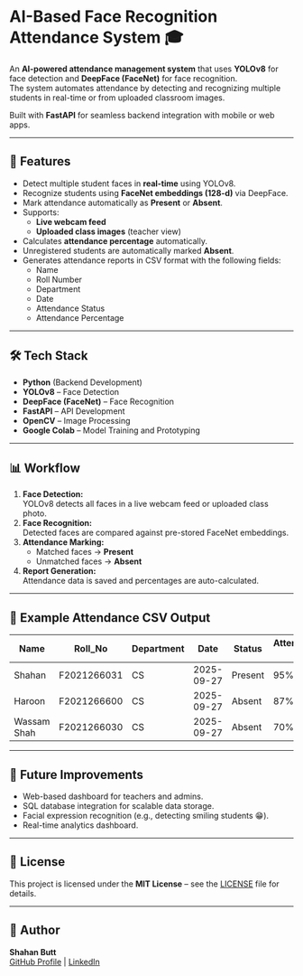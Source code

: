 # AI-Based Face Recognition Attendance System 🎓

An **AI-powered attendance management system** that uses **YOLOv8** for face detection and **DeepFace (FaceNet)** for face recognition.  
The system automates attendance by detecting and recognizing multiple students in real-time or from uploaded classroom images.  

Built with **FastAPI** for seamless backend integration with mobile or web apps.

---

## 🚀 Features
- Detect multiple student faces in **real-time** using YOLOv8.
- Recognize students using **FaceNet embeddings (128-d)** via DeepFace.
- Mark attendance automatically as **Present** or **Absent**.
- Supports:
  - **Live webcam feed**
  - **Uploaded class images** (teacher view)
- Calculates **attendance percentage** automatically.
- Unregistered students are automatically marked **Absent**.
- Generates attendance reports in CSV format with the following fields:
  - Name
  - Roll Number
  - Department
  - Date
  - Attendance Status
  - Attendance Percentage

---

## 🛠 Tech Stack
- **Python** (Backend Development)
- **YOLOv8** – Face Detection
- **DeepFace (FaceNet)** – Face Recognition
- **FastAPI** – API Development
- **OpenCV** – Image Processing
- **Google Colab** – Model Training and Prototyping

---

## 📊 Workflow
1. **Face Detection:**  
   YOLOv8 detects all faces in a live webcam feed or uploaded class photo.
2. **Face Recognition:**  
   Detected faces are compared against pre-stored FaceNet embeddings.
3. **Attendance Marking:**  
   - Matched faces → **Present**
   - Unmatched faces → **Absent**
4. **Report Generation:**  
   Attendance data is saved and percentages are auto-calculated.

---

## 📝 Example Attendance CSV Output
| Name           | Roll_No     | Department | Date       | Status   | Attendance % |
|----------------|------------|------------|------------|----------|--------------|
| Shahan         | F2021266031| CS         | 2025-09-27 | Present  | 95%          |
| Haroon         | F2021266600| CS         | 2025-09-27 | Absent   | 87%          |
| Wassam Shah    | F2021266030| CS         | 2025-09-27 | Absent   | 70%          |

---

## 📌 Future Improvements
- Web-based dashboard for teachers and admins.
- SQL database integration for scalable data storage.
- Facial expression recognition (e.g., detecting smiling students 😁).
- Real-time analytics dashboard.

---

## 📜 License
This project is licensed under the **MIT License** – see the [LICENSE](LICENSE) file for details.

---

## 👤 Author
**Shahan Butt**  
[GitHub Profile](https://github.com/yourusername) | [LinkedIn](https://linkedin.com/in/yourlinkedin)
